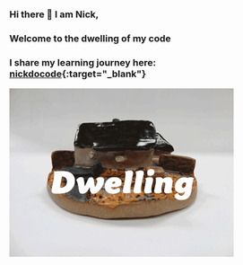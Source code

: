 ### Hi there 👋 I am Nick,

### Welcome to the dwelling of my code

### I share my learning journey here: [nickdocode](https://nickdocode.com/){:target="_blank"}

![dwelling](https://github.com/Nickchen2016/Nickchen2016/blob/master/img/home.gif)



<!-- YOUTUBE:START -->
<!-- YOUTUBE:END -->


